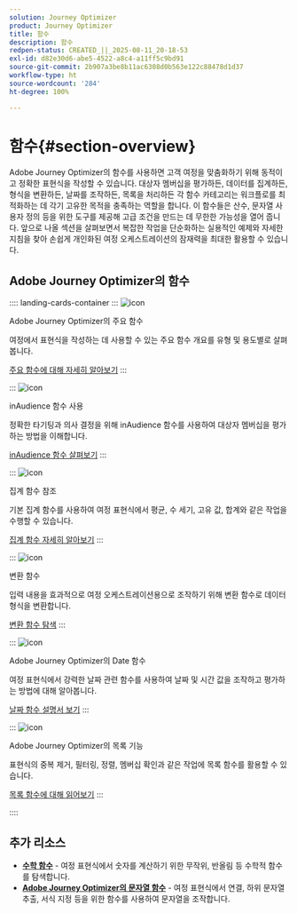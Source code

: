 ```yaml
---
solution: Journey Optimizer
product: Journey Optimizer
title: 함수
description: 함수
redpen-status: CREATED_||_2025-08-11_20-18-53
exl-id: d82e30d6-abe5-4522-a8c4-a11ff5c9bd91
source-git-commit: 2b907a3be8b11ac6308d0b563e122c88478d1d37
workflow-type: ht
source-wordcount: '284'
ht-degree: 100%

---
```


# 함수{#section-overview}

Adobe Journey Optimizer의 함수를 사용하면 고객 여정을 맞춤화하기 위해 동적이고 정확한 표현식을 작성할 수 있습니다. 대상자 멤버십을 평가하든, 데이터를 집계하든, 형식을 변환하든, 날짜를 조작하든, 목록을 처리하든 각 함수 카테고리는 워크플로를 최적화하는 데 각기 고유한 목적을 충족하는 역할을 합니다. 이 함수들은 산수, 문자열 사용자 정의 등을 위한 도구를 제공해 고급 조건을 만드는 데 무한한 가능성을 열어 줍니다. 앞으로 나올 섹션을 살펴보면서 복잡한 작업을 단순화하는 실용적인 예제와 자세한 지침을 찾아 손쉽게 개인화된 여정 오케스트레이션의 잠재력을 최대한 활용할 수 있습니다.

## Adobe Journey Optimizer의 함수

:::: landing-cards-container
:::
![icon](https://cdn.experienceleague.adobe.com/icons/code-branch.svg)

Adobe Journey Optimizer의 주요 함수

여정에서 표현식을 작성하는 데 사용할 수 있는 주요 함수 개요를 유형 및 용도별로 살펴봅니다.

[주요 함수에 대해 자세히 알아보기](../using/building-journeys/expression/functions.md)
:::

:::
![icon](https://cdn.experienceleague.adobe.com/icons/bullseye.svg)

inAudience 함수 사용

정확한 타기팅과 의사 결정을 위해 inAudience 함수를 사용하여 대상자 멤버십을 평가하는 방법을 이해합니다.

[inAudience 함수 살펴보기](../using/building-journeys/functions/functioninaudience.md)
:::

:::
![icon](https://cdn.experienceleague.adobe.com/icons/chart-line.svg)

집계 함수 참조

기본 집계 함수를 사용하여 여정 표현식에서 평균, 수 세기, 고유 값, 합계와 같은 작업을 수행할 수 있습니다.

[집계 함수 자세히 알아보기](aggregation-landing-page.md)
:::

:::
![icon](https://cdn.experienceleague.adobe.com/icons/exchange-alt.svg)

변환 함수

입력 내용을 효과적으로 여정 오케스트레이션용으로 조작하기 위해 변환 함수로 데이터 형식을 변환합니다.

[변환 함수 탐색](conversion-landing-page.md)
:::

:::
![icon](https://cdn.experienceleague.adobe.com/icons/calendar-alt.svg)

Adobe Journey Optimizer의 Date 함수

여정 표현식에서 강력한 날짜 관련 함수를 사용하여 날짜 및 시간 값을 조작하고 평가하는 방법에 대해 알아봅니다.

[날짜 함수 설명서 보기](date-landing-page.md)
:::

:::
![icon](https://cdn.experienceleague.adobe.com/icons/list-check.svg)

Adobe Journey Optimizer의 목록 기능

표현식의 중복 제거, 필터링, 정렬, 멤버십 확인과 같은 작업에 목록 함수를 활용할 수 있습니다.

[목록 함수에 대해 읽어보기](list-landing-page.md)
:::

::::


## 추가 리소스

- **[수학 함수](math-landing-page.md)** - 여정 표현식에서 숫자를 계산하기 위한 무작위, 반올림 등 수학적 함수를 탐색합니다.
- **[Adobe Journey Optimizer의 문자열 함수](string-landing-page.md)** - 여정 표현식에서 연결, 하위 문자열 추출, 서식 지정 등을 위한 함수를 사용하여 문자열을 조작합니다.
